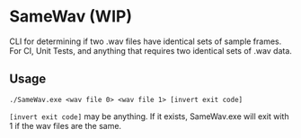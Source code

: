 # SameWav (WIP)
CLI for determining if two .wav files have identical sets of sample frames. For CI, Unit Tests, and anything that requires two identical sets of .wav data.

## Usage
```./SameWav.exe <wav file 0> <wav file 1> [invert exit code]```

`[invert exit code]` may be anything. If it exists, SameWav.exe will exit with 1 if the wav files are the same.
